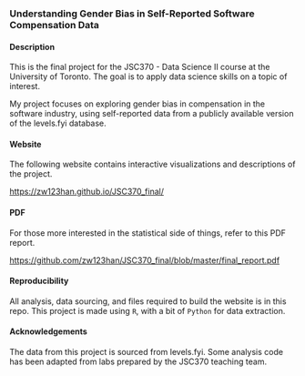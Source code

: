 ### Understanding Gender Bias in Self-Reported Software Compensation Data

#### Description
This is the final project for the JSC370 - Data Science II course at the University of Toronto. The goal is to apply data science skills on a topic of interest. 

My project focuses on exploring gender bias in compensation in the software industry, using self-reported data from a publicly available version of the levels.fyi database.

#### Website
The following website contains interactive visualizations and descriptions of the project.

https://zw123han.github.io/JSC370_final/

#### PDF
For those more interested in the statistical side of things, refer to this PDF report.

https://github.com/zw123han/JSC370_final/blob/master/final_report.pdf

#### Reproducibility
All analysis, data sourcing, and files required to build the website is in this repo. This project is made using `R`, with a bit of `Python` for data extraction.

#### Acknowledgements
The data from this project is sourced from levels.fyi. Some analysis code has been adapted from labs prepared by the JSC370 teaching team.
